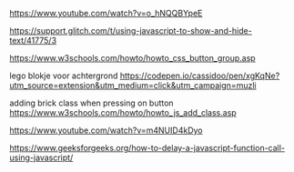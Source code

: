 https://www.youtube.com/watch?v=o_hNQQBYpeE


https://support.glitch.com/t/using-javascript-to-show-and-hide-text/41775/3

https://www.w3schools.com/howto/howto_css_button_group.asp

lego blokje voor achtergrond
https://codepen.io/cassidoo/pen/xgKqNe?utm_source=extension&utm_medium=click&utm_campaign=muzli

adding brick class when pressing on button
https://www.w3schools.com/howto/howto_js_add_class.asp

https://www.youtube.com/watch?v=m4NUID4kDyo

https://www.geeksforgeeks.org/how-to-delay-a-javascript-function-call-using-javascript/